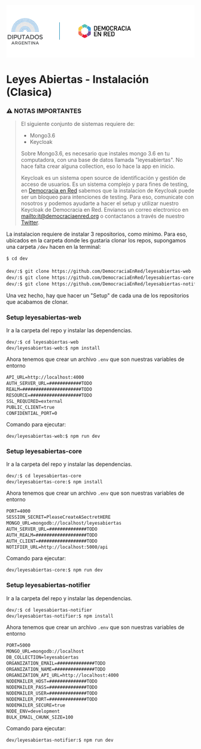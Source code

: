 ![Header](/header-doc.png)


# Leyes Abiertas  - Instalación (Clasica)

### ⚠️ NOTAS IMPORTANTES

> El siguiente conjunto de sistemas requiere de:
> - Mongo3.6
> - Keycloak
> 
> Sobre Mongo3.6, es necesario que instales mongo 3.6 en tu computadora, con una base de datos llamada "leyesabiertas". No hace falta crear alguna collection, eso lo hace la app en inicio.
> 
> Keycloak es un sistema open source de identificación y gestión de acceso de usuarios. Es un sistema complejo y para fines de testing, en [Democracia en Red](https://democraciaenred.org) sabemos que la instalacion de Keycloak puede ser un bloqueo para intenciones de testing. Para eso, comunicate con nosotros y podemos ayudarte a hacer el setup y utilizar nuestro Keycloak de Democracia en Red. Envianos un correo electronico en [mailto:it@democraciaenred.org](it@democraciaenred.org) o contactanos a través de nuestro [Twitter](https://twitter.com/fundacionDER).


La instalacion requiere de instalar 3 repositorios, como minimo.
Para eso, ubicados en la carpeta donde les gustaria clonar los repos, supongamos una carpeta `/dev` hacen en la terminal:

```bash
$ cd dev

dev/:$ git clone https://github.com/DemocraciaEnRed/leyesabiertas-web
dev/:$ git clone https://github.com/DemocraciaEnRed/leyesabiertas-core
dev/:$ git clone https://github.com/DemocraciaEnRed/leyesabiertas-notifier
```

  Una vez hecho, hay que hacer un "Setup" de cada una de los repositorios que acabamos de clonar.

  ### Setup leyesabiertas-web

  Ir a la carpeta del repo y instalar las dependencias.

  ```
  dev/:$ cd leyesabiertas-web
  dev/leyesabiertas-web:$ npm install
  ```

  Ahora tenemos que crear un archivo `.env` que son nuestras variables de entorno

  ```env
  API_URL=http://localhost:4000
  AUTH_SERVER_URL=############TODO
  REALM=######################TODO
  RESOURCE=###################TODO
  SSL_REQUIRED=external
  PUBLIC_CLIENT=true
  CONFIDENTIAL_PORT=0
  ```

  Comando para ejecutar:

  ```
  dev/leyesabiertas-web:$ npm run dev
  ```

### Setup leyesabiertas-core

Ir a la carpeta del repo y instalar las dependencias.

```
dev/:$ cd leyesabiertas-core
dev/leyesabiertas-core:$ npm install
```

Ahora tenemos que crear un archivo `.env` que son nuestras variables de entorno

```env
PORT=4000
SESSION_SECRET=PleaseCreateASectretHERE
MONGO_URL=mongodb://localhost/leyesabiertas
AUTH_SERVER_URL=##############TODO
AUTH_REALM=###################TODO
AUTH_CLIENT=##################TODO
NOTIFIER_URL=http://localhost:5000/api
```

Comando para ejecutar:

```
dev/leyesabiertas-core:$ npm run dev
```


### Setup leyesabiertas-notifier

Ir a la carpeta del repo y instalar las dependencias.

```
dev/:$ cd leyesabiertas-notifier
dev/leyesabiertas-notifier:$ npm install
```

Ahora tenemos que crear un archivo `.env` que son nuestras variables de entorno

```env
PORT=5000
MONGO_URL=mongodb://localhost
DB_COLLECTION=leyesabiertas
ORGANIZATION_EMAIL=##############TODO
ORGANIZATION_NAME=###############TODO
ORGANIZATION_API_URL=http://localhost:4000
NODEMAILER_HOST=##############TODO
NODEMAILER_PASS=##############TODO
NODEMAILER_USER=##############TODO
NODEMAILER_PORT=##############TODO
NODEMAILER_SECURE=true
NODE_ENV=development
BULK_EMAIL_CHUNK_SIZE=100
```

Comando para ejecutar:

```
dev/leyesabiertas-notifier:$ npm run dev
```
